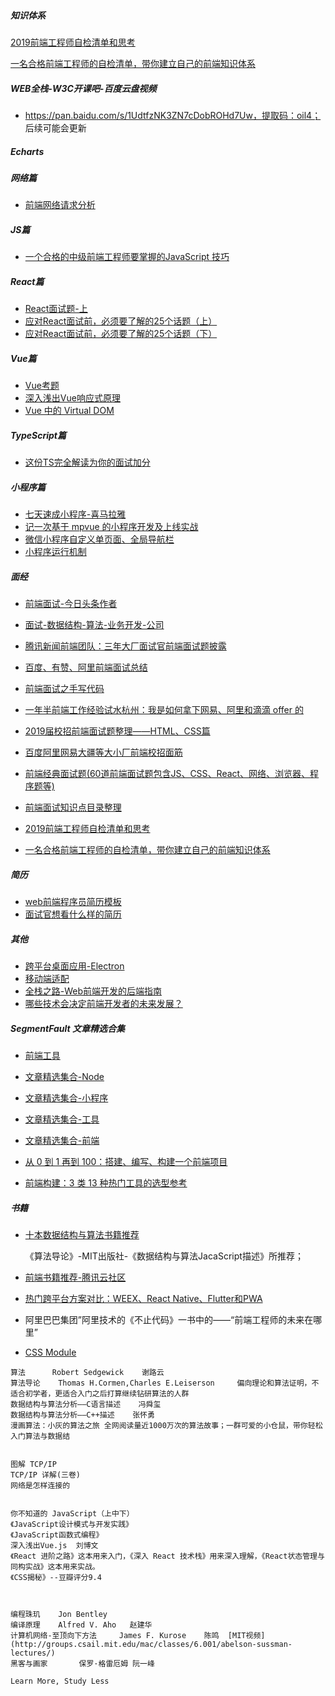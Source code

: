 ##### 知识体系

[2019前端工程师自检清单和思考](https://mp.weixin.qq.com/s?__biz=MjM5NTEwMTAwNg==&mid=2650216122&idx=1&sn=2608dcec9fafebe22a198bc3d47e38b0&chksm=befe169b89899f8d6077db2102e9a7c25b918a5306eab33887f23c82b98882a6c7ef575bfb92&scene=0&xtrack=1&key=2f4703df4564706a28586874f9f9d1f3b65e87633676c0cc21a6036c57c1e6845d45a4f0c8826fe33f630b680a9ac30173ffb2b00b0d15076d4f568c6b1828228356b24693190e00c1e02bce1d2ff535&ascene=1&uin=Mjc2NDI1NDU2NA%3D%3D&devicetype=Windows+7&version=62060739&lang=zh_CN&pass_ticket=AxoB6irNchc%2BNYMq2VS4oQBS7kuQKWZaP4xaar%2BqYoiHR4CbrP4FkZtqGczOlrg1)

[一名合格前端工程师的自检清单，带你建立自己的前端知识体系](https://mp.weixin.qq.com/s?__biz=MjM5NTEwMTAwNg==&mid=2650216214&idx=1&sn=f0e852497ec68a9c72c7307bc3c6aafa&chksm=befe173789899e21dcf23faee54cb927bcfc8b3eedf84526d62db1e7c9a78cfcb9631333d08f&scene=0&xtrack=1&key=2f4703df4564706a66a2c73798a56a0fc07bbb0059c8800d362343f5a7cf570dd36ad4df4dddb4b0f21b6d50f7f5ff4197985cfc20b84122f1d05549679b886c0f2c373b975c9676e0f792c9908357da&ascene=1&uin=Mjc2NDI1NDU2NA%3D%3D&devicetype=Windows+7&version=62060739&lang=zh_CN&pass_ticket=AxoB6irNchc%2BNYMq2VS4oQBS7kuQKWZaP4xaar%2BqYoiHR4CbrP4FkZtqGczOlrg1)

##### WEB全栈-W3C开课吧-百度云盘视频

- https://pan.baidu.com/s/1UdtfzNK3ZN7cDobROHd7Uw，提取码：oil4；  后续可能会更新

##### Echarts

##### 网络篇

- [前端网络请求分析](https://mp.weixin.qq.com/s?__biz=Mzg5ODA5NTM1Mw==&mid=2247483936&idx=1&sn=26adbf4632ea8c9dfeb7e7a1b883fa30&chksm=c06683b6f7110aa0d89cc76f81bbf0f43d2f0b69c707a56d3051cbf0f4e4f12e9248c3a02e22&mpshare=1&scene=1&srcid=&key=5344cfa6bb5e8fd13d11372f68892fdbe536030698adfb6bcc2542ed9b6ce57a7e1d78171166acbcfec65a1fbaf1f803f167afac5a3fef51797c06ea38aa5dc6bb582bfc0ab52c394c5cd1d9bce398f4&ascene=1&uin=Mjc2NDI1NDU2NA%3D%3D&devicetype=Windows+7&version=62060833&lang=zh_CN&pass_ticket=xxDfG3UAWJ1CvPVMnUqmt%2FAQ83Ih6iim%2FeHMcWKLZk0MttltZwQ3Tf2IdlzE5BYs)

##### JS篇

- [一个合格的中级前端工程师要掌握的JavaScript 技巧](https://mp.weixin.qq.com/s?__biz=Mzg5ODA5NTM1Mw==&mid=2247483958&idx=1&sn=66a115a5ea1707f2947de0a8decefe3b&chksm=c06683a0f7110ab64021c9613f9d88bd47ec645e5a241859e9548f10c25958d735f62d0d1749&mpshare=1&scene=1&srcid=&key=06b6f34db6d09e012be03b7bef14060e321a7fbb4d11935feaea803d3af4fd7a8c5711e8666856a63385bea5cbe185461629077415a1f5e3adcf452bc16ae83de5648bdf8c1e6a85edd20de4a1603fbf&ascene=1&uin=Mjc2NDI1NDU2NA%3D%3D&devicetype=Windows+7&version=62060833&lang=zh_CN&pass_ticket=xxDfG3UAWJ1CvPVMnUqmt%2FAQ83Ih6iim%2FeHMcWKLZk0MttltZwQ3Tf2IdlzE5BYs)

##### React篇

- [React面试题-上](https://mp.weixin.qq.com/s?__biz=MjM5NTEwMTAwNg==&mid=2650216017&idx=1&sn=12191b29c60c2d1bc055e3ddd8f7a2aa&chksm=befe167089899f66c5a7d917d12215a6aae2bb47c29da287ce628420e26384aca813fa91e40b&scene=0&xtrack=1&key=6eec20dd63b3d5eeddcc6e04eab7590852c62d0386ed8d99acaf4a0f6b22c276524c77c96f6da96cd5d5e46d9f79ec24a2c362b49587d08694a1174590eaed7669218bebefa5d4de06578a9dc84bed37&ascene=1&uin=Mjc2NDI1NDU2NA%3D%3D&devicetype=Windows+7&version=62060833&lang=zh_CN&pass_ticket=xxDfG3UAWJ1CvPVMnUqmt%2FAQ83Ih6iim%2FeHMcWKLZk0MttltZwQ3Tf2IdlzE5BYs)
- [应对React面试前，必须要了解的25个话题（上）](https://mp.weixin.qq.com/s?__biz=MjM5NTEwMTAwNg==&mid=2650216403&idx=1&sn=6a835d408cc2c1c8a901e7614b2765b1&chksm=befe17f289899ee414d59fa24ce83ee95512b909a4521cba11111c1e99fa941efe258c2c7beb&scene=0&xtrack=1&key=3e754fdb35824486cc2eb9ce8ddb16a348b7494bc500af18d0da096085c687d00a754be8ecbda583b64d8b996441caeb5f5a5fc6892cf0eaa05b87023be5242ac22aa7d610cf6416de0576dd2bb40026&ascene=1&uin=Mjc2NDI1NDU2NA%3D%3D&devicetype=Windows+7&version=62060833&lang=zh_CN&pass_ticket=D8igzih7KnA8%2F5LHQdRG6th5IVXvvQD7ukUD5HSt%2FLcfZ7gOforYJWqBjo9rYF%2FC)
- [应对React面试前，必须要了解的25个话题（下）](https://mp.weixin.qq.com/s?__biz=MjM5NTEwMTAwNg==&mid=2650216413&idx=2&sn=f365b9870b8ee61d3aba91dd85eeecb4&chksm=befe17fc89899eeae5b8cf7240211cc482a2a3d8e8edaeacaec07ac3c1302357a5f8676210a6&mpshare=1&scene=1&srcid=&key=3e754fdb3582448679f65b33712ba9003254187786c922401b60f6b5748b82cc66777265b36c018bd2dbcce97ab7001dd40bea4b51efab0654355e44362843f22a6358d0ec0abe4ca1fc33dd1d52a9a4&ascene=1&uin=Mjc2NDI1NDU2NA%3D%3D&devicetype=Windows+7&version=62060833&lang=zh_CN&pass_ticket=D8igzih7KnA8%2F5LHQdRG6th5IVXvvQD7ukUD5HSt%2FLcfZ7gOforYJWqBjo9rYF%2FC)


##### Vue篇

- [Vue考题](https://mp.weixin.qq.com/s?__biz=Mzg5ODA5NTM1Mw==&mid=2247484012&idx=1&sn=dbbda820cc33612a0dc0b5e4c7f3bb61&chksm=c06683faf7110aecc680bb5f63023fa0d62eedb221f0df8a2180c6532c23640b4112b4e675cd&mpshare=1&scene=1&srcid=&key=2f4703df4564706aa408216cfd13aedcf99175350c06fa5e288707b074235d011e79729cf46fab4108b020e0aa83674021b8832ba8d3ac08a3b2d21453e300f9b46f50d412b1a4a8e045f7b74aef5a33&ascene=1&uin=Mjc2NDI1NDU2NA%3D%3D&devicetype=Windows+7&version=62060833&lang=zh_CN&pass_ticket=xxDfG3UAWJ1CvPVMnUqmt%2FAQ83Ih6iim%2FeHMcWKLZk0MttltZwQ3Tf2IdlzE5BYs)
- [深入浅出Vue响应式原理](https://mp.weixin.qq.com/s?__biz=Mzg5ODA5NTM1Mw==&mid=2247484085&idx=1&sn=bfdacebebfe1ad9506393990d2236f99&chksm=c0668323f7110a3527d27b4c4cba706a61ef891416ec7d676d67d893a43431d1c86a29b5d76a&mpshare=1&scene=1&srcid=&key=56eb82a42460d97925edbc81ab2b29f52349ba5194d77c62a2df0f704bc7fe301e7359a5ed825b0eac751b9cc99865a117d26e5f46d6d967dee1951a1110a5df34aaf686fbb4345d9db379217d4b76fc&ascene=1&uin=Mjc2NDI1NDU2NA%3D%3D&devicetype=Windows+7&version=62060833&lang=zh_CN&pass_ticket=D8igzih7KnA8%2F5LHQdRG6th5IVXvvQD7ukUD5HSt%2FLcfZ7gOforYJWqBjo9rYF%2FC)
- [Vue 中的 Virtual DOM](https://mp.weixin.qq.com/s?__biz=Mzg5ODA5NTM1Mw==&mid=2247484031&idx=1&sn=ece0d952f7192b3d408da5fc68a880a4&chksm=c06683e9f7110aff8b0b9f0cbbd5de34754c28c1176189964564ed5cd28a459e6f9e09be54d5&mpshare=1&scene=1&srcid=&key=e44a2e70ef44435ddab837c3e08f9bdb0848142471576a355ce7592b5035e4fe9e65672ba94f422bfd9296eaf878a9357aae5831a0cd03814fb7aa5c3faf0e95eff795c0b4ed9561ea71f89fc79016a0&ascene=1&uin=Mjc2NDI1NDU2NA%3D%3D&devicetype=Windows+7&version=62060833&lang=zh_CN&pass_ticket=D8igzih7KnA8%2F5LHQdRG6th5IVXvvQD7ukUD5HSt%2FLcfZ7gOforYJWqBjo9rYF%2FC)

##### TypeScript篇

- [这份TS完全解读为你的面试加分](https://mp.weixin.qq.com/s?__biz=MjM5NTEwMTAwNg==&mid=2650216046&idx=2&sn=1f9eb069de1ff22c0f2036db159b9cba&chksm=befe164f89899f59b66ca8b74a3d618ddd9439a46e9467642901010efef62d5550df9d7eacd0&scene=0&xtrack=1&key=2f4703df4564706a3db89b5dccd9cf86db37a3caea8899ea27af572c21168860296f0a102130267516fb4bd4d83bf19c1d786365c44f0899bdde09be8968872cb2d531f7233d723a6189614544eb970a&ascene=1&uin=Mjc2NDI1NDU2NA%3D%3D&devicetype=Windows+7&version=62060833&lang=zh_CN&pass_ticket=xxDfG3UAWJ1CvPVMnUqmt%2FAQ83Ih6iim%2FeHMcWKLZk0MttltZwQ3Tf2IdlzE5BYs)

##### 小程序篇

- [七天速成小程序-喜马拉雅](https://mp.weixin.qq.com/s?__biz=MjM5NTEwMTAwNg==&mid=2650214841&idx=1&sn=33fde1097ff5ba6c1f4483316d372ff7&chksm=befe11988989988ef6cce90556f4897ab680e1ea3f49f26dd71322f6475845afba16d9b4ceae&scene=0&key=694d087052acb242f24b7f48528af21778c71e3711326b1d03bd451efb0211e53d8e98278cafef467b453227482fec94ebb1828a5ec2e618f8899c1b060a44c6fe920f454b9f7ebd189bf4a0ec646a2e&ascene=1&uin=Mjc2NDI1NDU2NA%3D%3D&devicetype=Windows+7&version=62060833&lang=zh_CN&pass_ticket=xxDfG3UAWJ1CvPVMnUqmt%2FAQ83Ih6iim%2FeHMcWKLZk0MttltZwQ3Tf2IdlzE5BYs) 
- [记一次基于 mpvue 的小程序开发及上线实战](https://mp.weixin.qq.com/s?__biz=MjM5NTEwMTAwNg==&mid=2650214633&idx=1&sn=5e7654264ed3a276f8fddf874eb2209d&chksm=befe10c8898999deb18ac777a4b30a0991228a37dac4b57f982ec1df8fbbc8e6191ae52f3f5b&scene=0&key=6eec20dd63b3d5eea37dbab0624d78a92db9c19e8795112d291779ae19c021aeab796db4f1cd48117734ee1fa4c53ed99d5b916c7ca5db5626037732e30ea654de9d861d78560f82dc043f09a51fa7f2&ascene=1&uin=Mjc2NDI1NDU2NA%3D%3D&devicetype=Windows+7&version=62060833&lang=zh_CN&pass_ticket=xxDfG3UAWJ1CvPVMnUqmt%2FAQ83Ih6iim%2FeHMcWKLZk0MttltZwQ3Tf2IdlzE5BYs)
- [微信小程序自定义单页面、全局导航栏](https://mp.weixin.qq.com/s?__biz=MjM5NTEwMTAwNg==&mid=2650216001&idx=1&sn=f37474a473ecfee83f2a22964bdd3390&chksm=befe166089899f76bc9abe01f8207f71c776de9d2da3a5ca2427509f2a2785ff44483359fa0b&scene=0&xtrack=1&key=3e64675c4af2e8c1f3cd1a34a16aa09bc9f1f23c79bdaa5021fd9be1f77457710f8cedb2a040842e1587bdaecde30f7df942084fa278c85cbc58528ae5021c304a3ecec437553ff21a7c1eb6e41bdfdc&ascene=1&uin=Mjc2NDI1NDU2NA%3D%3D&devicetype=Windows+7&version=62060833&lang=zh_CN&pass_ticket=xxDfG3UAWJ1CvPVMnUqmt%2FAQ83Ih6iim%2FeHMcWKLZk0MttltZwQ3Tf2IdlzE5BYs)
- [小程序运行机制](https://mp.weixin.qq.com/s?__biz=MzUzOTM0MTE4OQ==&mid=2247485640&idx=1&sn=22436066aada67330c804f6f9382da79&chksm=fac8b022cdbf39340fae2aba57a23416541b13ff4e9cdbace8a78299f8f74d8255c57c14095f&mpshare=1&scene=2&srcid=0419tgSh4j6FVFOACK2wUQdY&from=timeline&key=6eec20dd63b3d5ee5f44a39b91713b0f039f695a2734ce61632b58209e9ef890f5ad994c80f15b37c6021637fa69679a2aa8d4d97cbba2051910a0f190b2d315d26abae5db9849790e5d3518957b3222&ascene=1&uin=Mjc2NDI1NDU2NA%3D%3D&devicetype=Windows+7&version=62060833&lang=zh_CN&pass_ticket=xxDfG3UAWJ1CvPVMnUqmt%2FAQ83Ih6iim%2FeHMcWKLZk0MttltZwQ3Tf2IdlzE5BYs)

##### 面经

- [前端面试-今日头条作者](https://mp.weixin.qq.com/s?__biz=MzIyMTQ4OTM3NQ==&mid=2247489621&idx=1&sn=01e533a84f18cd632b3b1bf8a5e92c26&chksm=e83aa9e5df4d20f3dce882f58528ffe41e4f9cec090380f2596bf42081d8bee7073f9a51cbe7&mpshare=1&scene=1&srcid=1226aSQ1L0GPI6mohZrybyfy#rd)
- [面试-数据结构-算法-业务开发-公司](https://mp.weixin.qq.com/s?__biz=MzA5MzY4NTQwMA==&mid=2651004812&idx=1&sn=5ef417e09880b09e03303a6e3f386e80&chksm=8badac7bbcda256dd3f0164d0a16cb3fb5a402528989f07c16e1848a74ad59d181d4a1c92646&scene=0&key=2f4703df4564706a1fd4514efb202c40728abe6a3928448edd8fec5e7f29e9fa811c1fe607706bff17495ef5a61811cb889766a92acbcde09e6f409f36691885bb3513a2f0cd428b0678b36a5060c1b6&ascene=1&uin=Mjc2NDI1NDU2NA%3D%3D&devicetype=Windows+7&version=62060739&lang=zh_CN&pass_ticket=AxoB6irNchc%2BNYMq2VS4oQBS7kuQKWZaP4xaar%2BqYoiHR4CbrP4FkZtqGczOlrg1)

- [腾讯新闻前端团队：三年大厂面试官前端面试题披露](https://mp.weixin.qq.com/s?__biz=MjM5NTEwMTAwNg==&mid=2650216115&idx=1&sn=9dc2b80462c1952d39b1f8277cf508ba&chksm=befe169289899f8449412a57bf8d45001d6df5916cec9559c6f13a0c5e2273784aa26bcbf786&scene=0&xtrack=1&key=694d087052acb242bdd7712477a18de12749981448a272065601a1abe002485c7cc9456deef9ff678dd99c270434e850db28ca99cc07c4ddb8fc29066ad4f694fe9736072f93c6c94aeeb62dbf948432&ascene=1&uin=Mjc2NDI1NDU2NA%3D%3D&devicetype=Windows+7&version=62060833&lang=zh_CN&pass_ticket=96d8sQwMxGMTl%2BGh%2FUT6jpW1EMiTFQjDIfzb7Mze6vbNx7m%2F4o0fuF6MoONFDRVp)



- [百度、有赞、阿里前端面试总结](https://mp.weixin.qq.com/s?__biz=MjM5NTEwMTAwNg==&mid=2650215515&idx=1&sn=b7fd893c874d18e91b1cafd776cdb29f&chksm=befe147a89899d6c353ed696e9f175360c838c760d518b9e2c7f4bb36f807f215df54d7d17ce&scene=0&key=aed6be2b7ed28ff520603dfead591a7961067b9ce096050bf736889b8c81ae48e7a2f9d4aa26f670cf843f9f2e0dc015bad5bd07a2fcab5c517da7e09c91b13dd43d32a9d3bdcccb7372f96ebc3fd7e0&ascene=1&uin=Mjc2NDI1NDU2NA%3D%3D&devicetype=Windows+7&version=62060720&lang=zh_CN&pass_ticket=Pn9cJyIWK2xt%2BmQltkMddf4S5oGoplFdiJ%2B16Yj6gD8L9Zd0WMlQ1u32%2FRJtZE1p)
- [前端面试之手写代码](https://mp.weixin.qq.com/s?__biz=Mzg5ODA5NTM1Mw==&mid=2247483859&idx=1&sn=9b9acd9c0ffdd5a631b4e850c5c4b8f3&chksm=c0668045f7110953998240b5072552c824d91a1b55c6ee401688e951070d6cf11b31a7880854&mpshare=1&scene=1&srcid=&key=06b6f34db6d09e01edc443c9f2b6e75d89f21717a271de396d6432a98ad10d4a97c7ff3b31b4e0d6d0ea131bb68e7cec2696849c7016606529d57156a45ed00905c627eaf64b9c005cffac75949e7113&ascene=1&uin=Mjc2NDI1NDU2NA%3D%3D&devicetype=Windows+7&version=62060739&lang=zh_CN&pass_ticket=ltTFzXuqdXnUtMsLWgFnt%2B8zWUV2F%2B3hSDDtrPIUYwtCjZ5qZr5AlYFajnxJ9w5P)
- [一年半前端工作经验试水杭州：我是如何拿下网易、阿里和滴滴 offer 的](https://mp.weixin.qq.com/s/sBk9j7GYh877nEKvuBQIAA?utm_medium=hao.caibaojian.com&utm_source=hao.caibaojian.com)
- [2019届校招前端面试题整理——HTML、CSS篇](https://segmentfault.com/a/1190000015960009?utm_medium=hao.caibaojian.com&utm_source=hao.caibaojian.com&share_user=1030000000178452)
- [百度阿里网易大疆等大小厂前端校招面筋](https://www.nowcoder.com/discuss/123161?type=2&order=3&pos=8&page=2)
- [前端经典面试题(60道前端面试题包含JS、CSS、React、网络、浏览器、程序题等)](https://segmentfault.com/a/1190000020391424)

- [前端面试知识点目录整理](https://mp.weixin.qq.com/s?__biz=MjM5NTEwMTAwNg==&mid=2650215987&idx=1&sn=40aa3c9d97d44cab176546af81103c95&chksm=befe161289899f04f1ddd894c065f7647d2448c0c435d5f4813d99bd61da7a0fdb14cb99c45b&scene=0&xtrack=1&key=2f4703df4564706a1374c128ebdf2bf6728265ecf760ccbf266e74ec4b40a9bd60b01d9e70ce58c2163b3c48e86d8fe68605d8d0faa09bdc65425a7d7304b9f44c6fddcee0f506243dcace223c33a8fb&ascene=1&uin=Mjc2NDI1NDU2NA%3D%3D&devicetype=Windows+7&version=62060739&lang=zh_CN&pass_ticket=AxoB6irNchc%2BNYMq2VS4oQBS7kuQKWZaP4xaar%2BqYoiHR4CbrP4FkZtqGczOlrg1)

- [2019前端工程师自检清单和思考](https://mp.weixin.qq.com/s?__biz=MjM5NTEwMTAwNg==&mid=2650216122&idx=1&sn=2608dcec9fafebe22a198bc3d47e38b0&chksm=befe169b89899f8d6077db2102e9a7c25b918a5306eab33887f23c82b98882a6c7ef575bfb92&scene=0&xtrack=1&key=2f4703df4564706a28586874f9f9d1f3b65e87633676c0cc21a6036c57c1e6845d45a4f0c8826fe33f630b680a9ac30173ffb2b00b0d15076d4f568c6b1828228356b24693190e00c1e02bce1d2ff535&ascene=1&uin=Mjc2NDI1NDU2NA%3D%3D&devicetype=Windows+7&version=62060739&lang=zh_CN&pass_ticket=AxoB6irNchc%2BNYMq2VS4oQBS7kuQKWZaP4xaar%2BqYoiHR4CbrP4FkZtqGczOlrg1)
- [一名合格前端工程师的自检清单，带你建立自己的前端知识体系](https://mp.weixin.qq.com/s?__biz=MjM5NTEwMTAwNg==&mid=2650216214&idx=1&sn=f0e852497ec68a9c72c7307bc3c6aafa&chksm=befe173789899e21dcf23faee54cb927bcfc8b3eedf84526d62db1e7c9a78cfcb9631333d08f&scene=0&xtrack=1&key=2f4703df4564706a66a2c73798a56a0fc07bbb0059c8800d362343f5a7cf570dd36ad4df4dddb4b0f21b6d50f7f5ff4197985cfc20b84122f1d05549679b886c0f2c373b975c9676e0f792c9908357da&ascene=1&uin=Mjc2NDI1NDU2NA%3D%3D&devicetype=Windows+7&version=62060739&lang=zh_CN&pass_ticket=AxoB6irNchc%2BNYMq2VS4oQBS7kuQKWZaP4xaar%2BqYoiHR4CbrP4FkZtqGczOlrg1)

##### 简历

- [web前端程序员简历模板](https://github.com/geekcompany/ResumeSample/blob/master/web.md)
- [面试官想看什么样的简历](https://mp.weixin.qq.com/s?__biz=Mzg5ODA5NTM1Mw==&mid=2247484100&idx=1&sn=f23614f7e51aab31472140b0c8ceab90&chksm=c0668352f7110a44c9c6ca47e69700d940ede01bb9e171b2fe2e151d4a5347695f483f1581c7&mpshare=1&scene=1&srcid=&key=06b6f34db6d09e01c182dfec2c0f3cf7cc259d36e166f6b8661f68d5f51e81c524a01221bdd233123ca4e76bf31e82309b168ba028a858940ee6df73fae65f416173da5c3b7d15342fef50f5f2c68988&ascene=1&uin=Mjc2NDI1NDU2NA%3D%3D&devicetype=Windows+7&version=62060833&lang=zh_CN&pass_ticket=MsdxwVOouq48sGra7MKDbNIT4HYwgtTU9VYxH8AIri0E9OPJDT8A9%2FkQsPkJcono)

##### 其他

- [跨平台桌面应用-Electron](https://mp.weixin.qq.com/s?__biz=Mzg5ODA5NTM1Mw==&mid=2247483987&idx=1&sn=12452b50fe2025410a1308c1a5375b09&chksm=c06683c5f7110ad3182ce2672655edccc65f3628072e694974bcebc9b593aa56f13141a87aa4&mpshare=1&scene=1&srcid=&key=6eec20dd63b3d5ee73051db69cd8dbd5047d3d6b8d3acd0f17fd0d5bbfa4dede26caa6af44223c2c002e2b1fe7604376e9f507894b5224634e6cde80443f47784b7191c362a27acaa74aeb07fbcf66e5&ascene=1&uin=Mjc2NDI1NDU2NA%3D%3D&devicetype=Windows+7&version=62060833&lang=zh_CN&pass_ticket=96d8sQwMxGMTl%2BGh%2FUT6jpW1EMiTFQjDIfzb7Mze6vbNx7m%2F4o0fuF6MoONFDRVp)
- [移动端适配](https://mp.weixin.qq.com/s?__biz=Mzg5ODA5NTM1Mw==&mid=2247483911&idx=1&sn=beddddaffcc0de9fd8a36ae6128488b6&chksm=c0668391f7110a87d27723d05091d366f2a82b810cfe761c989c6e8d5486c3d435ed225b38f9&mpshare=1&scene=1&srcid=&key=2f4703df4564706adc195a33dbdb6449c054e0544e50992619ac8764b3d4745b46e0bf7186cfdf245b4504717511b72a669daa0a435a571f17377cf2e9b49a4aed89292e6192249305c38ff4c5930b36&ascene=1&uin=Mjc2NDI1NDU2NA%3D%3D&devicetype=Windows+7&version=62060833&lang=zh_CN&pass_ticket=96d8sQwMxGMTl%2BGh%2FUT6jpW1EMiTFQjDIfzb7Mze6vbNx7m%2F4o0fuF6MoONFDRVp)
- [全栈之路-Web前端开发的后端指南](https://mp.weixin.qq.com/s?__biz=Mzg5ODA5NTM1Mw==&mid=2247483928&idx=1&sn=d963c340d5c24e701a9bb243ec3c6f93&chksm=c066838ef7110a98e5ceabae28fe7043356f5424709f0b1cbb7fe5a4373a162fefb68b87be2c&mpshare=1&scene=1&srcid=&key=6eec20dd63b3d5ee04110e8ba083add596477b94814de519457a5cd8813ce2c0cb89b9dd8d8635d96e90ddef642b8cb3a2ce81b35ea0b057daf50c762c2b2649ed5900c100654ad2df8e94743072be3c&ascene=1&uin=Mjc2NDI1NDU2NA%3D%3D&devicetype=Windows+7&version=62060833&lang=zh_CN&pass_ticket=96d8sQwMxGMTl%2BGh%2FUT6jpW1EMiTFQjDIfzb7Mze6vbNx7m%2F4o0fuF6MoONFDRVp)
- [哪些技术会决定前端开发者的未来发展？](https://mp.weixin.qq.com/s?__biz=Mzg5ODA5NTM1Mw==&mid=2247484050&idx=1&sn=e4af7249fa86a1f45552e57b6f1edf60&chksm=c0668304f7110a129756d5c8512aefb7c3d03c2cd14c95a4f20c3054278c49c66e6b7f702bc2&mpshare=1&scene=1&srcid=&key=a8fb99aa0715c22574229821aeb610a4113a2bf8dec4208af80baac20bbcc4600bbb4c01bdeef44a079d681fefa241ba278a411cc99c15793be2572e771421d7014014314fcd26f641cd80722e8154f6&ascene=1&uin=Mjc2NDI1NDU2NA%3D%3D&devicetype=Windows+7&version=62060833&lang=zh_CN&pass_ticket=D8igzih7KnA8%2F5LHQdRG6th5IVXvvQD7ukUD5HSt%2FLcfZ7gOforYJWqBjo9rYF%2FC)

##### SegmentFault 文章精选合集

- [前端工具](https://mp.weixin.qq.com/s?__biz=Mzg5ODA5NTM1Mw==&mid=2247485469&idx=1&sn=8fc00fb4346b7f1dc7858cace4eabfea&chksm=c066898bf711009d0360e50f80aadb7b42ca84fe0bd17aaf6a5719c4aee5cfdbb4e4c8a5b4bc&mpshare=1&scene=1&srcid=&sharer_sharetime=1587858444254&sharer_shareid=c0fa4bb765d12545f4439ab827814978&key=df9bad04867dab061887ef038a98d66d243a972e4456abf5920c15f922146d543223e2d403db23975f9136928ab19ff71626b0ae9fd165358b7d817857b7a88959968af5e2cc296985557d559a7e3c25&ascene=1&uin=Mjc2NDI1NDU2NA%3D%3D&devicetype=Windows+10+x64&version=6209006c&lang=zh_CN&exportkey=AYsG3jdjH%2Be3ZvMam5HaZ4s%3D&pass_ticket=Uz6IRq6xR2dWC6V0WYyewxe8uLv42o6cayOecz7rGaM9ohzJk8cF4O2nsDJCHuZf) 

- [文章精选集合-Node](https://mp.weixin.qq.com/s?__biz=MjM5NTEwMTAwNg==&mid=2650215790&idx=1&sn=bd2a823cc1c7b9d241c91ddd7b0c354b&chksm=befe154f89899c595168103b820534610e012754b5bb31d1fe3a6307bf35c55a14d1b67710af&scene=0&xtrack=1&key=aed6be2b7ed28ff5fc32888df14bf6930478f8b8a5a7149e29aa39d15afac853b4806283d8814498fa4c957a620d853e605e4a803183c162515cc272a71cfc410d751500ad9cb58329452ad66e5cac5c&ascene=1&uin=Mjc2NDI1NDU2NA%3D%3D&devicetype=Windows+7&version=62060720&lang=zh_CN&pass_ticket=Pn9cJyIWK2xt%2BmQltkMddf4S5oGoplFdiJ%2B16Yj6gD8L9Zd0WMlQ1u32%2FRJtZE1p) 

- [文章精选集合-小程序](https://mp.weixin.qq.com/s?__biz=MjM5NTEwMTAwNg==&mid=2650215788&idx=1&sn=73b603a57392ec7fdfaf90d3a181df20&chksm=befe154d89899c5b862f0095731e387fbad65816533fe25242cbd3117d595a66a377823d00c2&scene=0&xtrack=1&key=2bb12b254a1b9904cb63f9625cfdc458e8555315ff892288257aee5025574604445c653746d5a2ecc835e09879a475df3d07f8fdab3432cf2d1b9da8df18f10fb20fbed52e212715945a3d54957a545c&ascene=1&uin=Mjc2NDI1NDU2NA%3D%3D&devicetype=Windows+7&version=62060720&lang=zh_CN&pass_ticket=Pn9cJyIWK2xt%2BmQltkMddf4S5oGoplFdiJ%2B16Yj6gD8L9Zd0WMlQ1u32%2FRJtZE1p) 
- [文章精选集合-工具](https://mp.weixin.qq.com/s?__biz=MjM5NTEwMTAwNg==&mid=2650215786&idx=1&sn=22987d385bd7e2a107e85f382f67e74b&chksm=befe154b89899c5da2bae39dc69b412f49fe8b1d53f93bf902932f8068716148b0727b6b877a&scene=0&xtrack=1&key=6deb43fc298651d29afe8eab2084f0eb3d24250f89ad48ae3ccf1e522411f2dbf6e276a9c5f1c77a694332dc09e863b9ef5b3499efb33d82a22207b2c46b28fc7c695438cb9755d16e62e0fe1bf815d9&ascene=1&uin=Mjc2NDI1NDU2NA%3D%3D&devicetype=Windows+7&version=62060720&lang=zh_CN&pass_ticket=Pn9cJyIWK2xt%2BmQltkMddf4S5oGoplFdiJ%2B16Yj6gD8L9Zd0WMlQ1u32%2FRJtZE1p) 
- [文章精选集合-前端](https://mp.weixin.qq.com/s?__biz=MjM5NTEwMTAwNg==&mid=2650215782&idx=1&sn=b2035c387edc0d8a0417ac5bdd7f758f&chksm=befe154789899c5195ea54281b4901d7c99e56fc53198ee682ae51a5b7b10acde419ace64824&scene=0&xtrack=1&key=6deb43fc298651d26125d6607dd0ce575d759aafcf3555347af95dd36d19e0f1f941801439c659170a6d0c9a296ae063b62d0957c2f18df45deda9591b60225b2382f9eba9e1e9a7d7d99017d42bf292&ascene=1&uin=Mjc2NDI1NDU2NA%3D%3D&devicetype=Windows+7&version=62060720&lang=zh_CN&pass_ticket=Pn9cJyIWK2xt%2BmQltkMddf4S5oGoplFdiJ%2B16Yj6gD8L9Zd0WMlQ1u32%2FRJtZE1p) 
- [从 0 到 1 再到 100：搭建、编写、构建一个前端项目](https://mp.weixin.qq.com/s?__biz=MjM5NTEwMTAwNg==&mid=2650215548&idx=1&sn=c4bfbd15995878ce6d9d21fcd55cd3ef&chksm=befe145d89899d4b97fa986d138d5deb370febbbc2efe5eea4790220a1da108cb7be7a2b0ec0&scene=0&key=7a9b0290e45b20789d7b562335da50622345947d67b2851857b3f392e570f354139c2c6b919721d57dde81458c562a76cfba194f126004fe36441ab154b50c830cf774142f7108cf5cb850cf185e218e&ascene=1&uin=Mjc2NDI1NDU2NA%3D%3D&devicetype=Windows+7&version=62060720&lang=zh_CN&pass_ticket=Pn9cJyIWK2xt%2BmQltkMddf4S5oGoplFdiJ%2B16Yj6gD8L9Zd0WMlQ1u32%2FRJtZE1p) 

- [前端构建：3 类 13 种热门工具的选型参考](https://mp.weixin.qq.com/s?__biz=MjM5NTEwMTAwNg==&mid=2650215567&idx=1&sn=3dd1d2d1b37f100d4584da3c89ecf25a&chksm=befe14ae89899db880c395d2576848b58fea1953addf63c317d7ebca1b618a067d20326f0494&scene=0&key=aed6be2b7ed28ff59e6a1003d6fd40fd90ad1a44d8be4714a6a8d21a5d092117b377571ec04d688b9fdbf519f9ec26749666cefa2892eb2664e90cc5955ec2d848e9f36c6204788bf49a234f2c787491&ascene=1&uin=Mjc2NDI1NDU2NA%3D%3D&devicetype=Windows+7&version=62060720&lang=zh_CN&pass_ticket=Pn9cJyIWK2xt%2BmQltkMddf4S5oGoplFdiJ%2B16Yj6gD8L9Zd0WMlQ1u32%2FRJtZE1p) 

##### 书籍

- [十本数据结构与算法书籍推荐](https://cloud.tencent.com/developer/article/1148238)

  《算法导论》-MIT出版社-《数据结构与算法JacaScript描述》所推荐；

  

- [前端书籍推荐-腾讯云社区](https://cloud.tencent.com/developer/article/1349518) 

- [热门跨平台方案对比：WEEX、React Native、Flutter和PWA](https://mp.weixin.qq.com/s?__biz=Mzg5ODA5NTM1Mw==&mid=2247484402&idx=1&sn=14fd1317c7cedea6b004d84bdf2eb5a5&chksm=c0668264f7110b7292f8b034dfb240d560c26935a29c5d23b8daad485f0b7f9a6b01a51c7acc&mpshare=1&scene=1&srcid=&sharer_sharetime=1568159201774&sharer_shareid=c0fa4bb765d12545f4439ab827814978&key=56eb82a42460d97923e41c8f97ce263512a40eae55debaf0bdb545f157ed2a9009424522e1b3932e5cc84c210e60bedc91781a0a464bf8cd863aa4eae14e8dc653dfb62af2ffb0f0824195a2cb2eed96&ascene=1&uin=Mjc2NDI1NDU2NA%3D%3D&devicetype=Windows+7&version=62060833&lang=zh_CN&pass_ticket=D8igzih7KnA8%2F5LHQdRG6th5IVXvvQD7ukUD5HSt%2FLcfZ7gOforYJWqBjo9rYF%2FC) 

- 阿里巴巴集团”阿里技术的《不止代码》一书中的——“前端工程师的未来在哪里”

- [CSS Module](http://www.alloyteam.com/2017/05/guide-styled-components/) 



```
算法		Robert Sedgewick	谢路云
算法导论 	Thomas H.Cormen,Charles E.Leiserson		偏向理论和算法证明，不适合初学者，更适合入门之后打算继续钻研算法的人群
数据结构与算法分析——C语言描述 	冯舜玺
数据结构与算法分析——C++描述  	张怀勇
漫画算法：小灰的算法之旅 全网阅读量近1000万次的算法故事；一群可爱的小仓鼠，带你轻松入门算法与数据结


图解 TCP/IP
TCP/IP 详解(三卷)
网络是怎样连接的


你不知道的 JavaScript（上中下）
《JavaScript设计模式与开发实践》
《JavaScript函数式编程》
深入浅出Vue.js	刘博文
《React 进阶之路》这本用来入门，《深入 React 技术栈》用来深入理解，《React状态管理与同构实战》这本用来实战。
《CSS揭秘》--豆瓣评分9.4



编程珠玑	Jon Bentley
编译原理	Alfred V. Aho	赵建华
计算机网络-至顶向下方法	 James F. Kurose	陈鸣 	[MIT视频](http://groups.csail.mit.edu/mac/classes/6.001/abelson-sussman-lectures/)
黑客与画家		保罗·格雷厄姆	阮一峰

Learn More, Study Less
```


